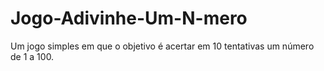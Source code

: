 # Jogo-Adivinhe-Um-N-mero
Um jogo simples em  que o objetivo é acertar em 10 tentativas um número de 1 a 100.
